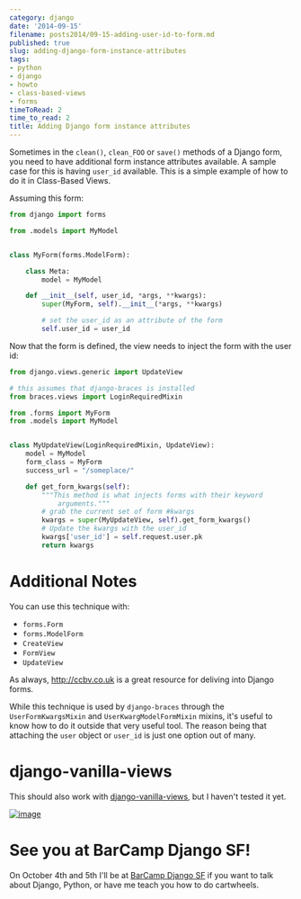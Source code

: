 ```yaml
---
category: django
date: '2014-09-15'
filename: posts2014/09-15-adding-user-id-to-form.md
published: true
slug: adding-django-form-instance-attributes
tags:
- python
- django
- howto
- class-based-views
- forms
timeToRead: 2
time_to_read: 2
title: Adding Django form instance attributes
---
```


Sometimes in the `clean()`, `clean_FOO` or `save()` methods of a Django
form, you need to have additional form instance attributes available. A
sample case for this is having `user_id` available. This is a simple
example of how to do it in Class-Based Views.

Assuming this form:

``` python
from django import forms

from .models import MyModel


class MyForm(forms.ModelForm):

    class Meta:
        model = MyModel

    def __init__(self, user_id, *args, **kwargs):
        super(MyForm, self).__init__(*args, **kwargs)

        # set the user_id as an attribute of the form
        self.user_id = user_id
```

Now that the form is defined, the view needs to inject the form with the
user id:

``` python
from django.views.generic import UpdateView

# this assumes that django-braces is installed
from braces.views import LoginRequiredMixin

from .forms import MyForm
from .models import MyModel


class MyUpdateView(LoginRequiredMixin, UpdateView):
    model = MyModel
    form_class = MyForm
    success_url = "/someplace/"

    def get_form_kwargs(self):
        """This method is what injects forms with their keyword
            arguments."""
        # grab the current set of form #kwargs
        kwargs = super(MyUpdateView, self).get_form_kwargs()
        # Update the kwargs with the user_id
        kwargs['user_id'] = self.request.user.pk
        return kwargs
```

Additional Notes
================

You can use this technique with:

-   `forms.Form`
-   `forms.ModelForm`
-   `CreateView`
-   `FormView`
-   `UpdateView`

As always, <http://ccbv.co.uk> is a great resource for deliving into
Django forms.

While this technique is used by `django-braces` through the
`UserFormKwargsMixin` and `UserKwargModelFormMixin` mixins, it's useful
to know how to do it outside that very useful tool. The reason being
that attaching the `user` object or `user_id` is just one option out of
many.

django-vanilla-views
====================

This should also work with
[django-vanilla-views](http://django-vanilla-views.org), but I haven't
tested it yet.

[![image](https://pydanny.com/static/form-attributes.png)](https://twitter.com/audreyr)

See you at BarCamp Django SF!
=============================

On October 4th and 5th I'll be at [BarCamp Django
SF](https://pydanny.com/barcamp-django-sf.html) if you want to talk
about Django, Python, or have me teach you how to do cartwheels.
